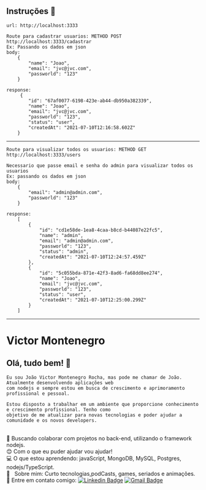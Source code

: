 
## Instruções :wave:
    url: http://localhost:3333

    Route para cadastrar usuarios: METHOD POST http://localhost:3333/cadastrar
    Ex: Passando os dados em json 
    body:
        {
            "name": "Joao",
            "email": "jvc@jvc.com",
            "passworld": "123"
        }

    response: 
         {
            "id": "67af0077-6198-423e-ab44-db950a382339",
            "name": "Joao",
            "email": "jvc@jvc.com",
            "passworld": "123",
            "status": "user",
            "createdAt": "2021-07-10T12:16:58.602Z"
        }

--------

    Route para visualizar todos os usuarios: METHOD GET http://localhost:3333/users
    
    Necessario que passe email e senha do admin para visualizar todos os usuarios
    Ex: passando os dados em json
    body:
        {
            "email": "admin@admin.com",
	        "passworld": "123"
        }

    response:
        [
            {
                "id": "cd1e58de-1ea8-4caa-b8cd-b44087e22fc5",
                "name": "admin",
                "email": "admin@admin.com",
                "passworld": "123",
                "status": "admin",
                "createdAt": "2021-07-10T12:24:57.459Z"
            },
            {
                "id": "5c055bda-871e-42f3-8ad6-fa68dd8ee274",
                "name": "Joao",
                "email": "jvc@jvc.com",
                "passworld": "123",
                "status": "user",
                "createdAt": "2021-07-10T12:25:00.299Z"
            }
        ]

--------





# Victor Montenegro 

## Olá, tudo bem! :wave:
    Eu sou João Victor Montenegro Rocha, mas pode me chamar de João. Atualmente desenvolvendo aplicações web
    com nodejs e sempre estou em busca de crescimento e aprimoramento profissional e pessoal. 

    Estou disposto a trabalhar em um ambiente que proporcione conhecimento e crescimento profissional. Tenho como 
    objetivo de me atualizar para novas tecnologias e poder ajudar a comunidade e os novos developers.

 <br/> :purple_heart: Buscando colaborar com projetos no back-end, utilizando o framework nodejs.
 <br/> :blush: Com o que eu puder ajudar vou ajudar!
 <br/> :computer: O que estou aprendendo: javaScript, MongoDB, MySQL, Postgres, nodejs/TypeScript.
 <br/> 💬  &nbsp; Sobre mim: Curto tecnologias,podCasts, games, seriados e animações. 
 <br/> :email: Entre em contato comigo: [![Linkedin Badge](https://img.shields.io/badge/-VictorMontenegro-blue?style=flat-square&logo=Linkedin&logoColor=white&link=https://https://www.linkedin.com/in/joao-victor-montenegro-595791194/)](https://www.linkedin.com/in/joao-victor-montenegro-595791194/) 
 [![Gmail Badge](https://img.shields.io/badge/-jvcmontenegro67@gmail.com-c14438?style=flat-square&logo=Gmail&logoColor=white&link=victor:jvcmontenegro67@gmail.com)](victor:jvcmontenegro67@gmail.com)